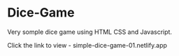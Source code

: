 # Dice-Game

Very somple dice game using HTML CSS and Javascript. 

Click the link to view - simple-dice-game-01.netlify.app
